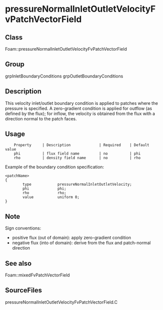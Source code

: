 # pressureNormalInletOutletVelocityFvPatchVectorField 
## Class
Foam::pressureNormalInletOutletVelocityFvPatchVectorField

## Group
grpInletBoundaryConditions grpOutletBoundaryConditions

## Description
This velocity inlet/outlet boundary condition is applied to patches where
the pressure is specified.  A zero-gradient condition is applied for
outflow (as defined by the flux); for inflow, the velocity is obtained from
the flux with a direction normal to the patch faces.

## Usage

        Property     | Description             | Required    | Default value
        phi          | flux field name         | no          | phi
        rho          | density field name      | no          | rho


Example of the boundary condition specification:
```
<patchName>
{
        type            pressureNormalInletOutletVelocity;
        phi             phi;
        rho             rho;
        value           uniform 0;
}
```

## Note
Sign conventions:
- positive flux (out of domain): apply zero-gradient condition
- negative flux (into of domain): derive from the flux and patch-normal
      direction

## See also
Foam::mixedFvPatchVectorField

## SourceFiles
pressureNormalInletOutletVelocityFvPatchVectorField.C

